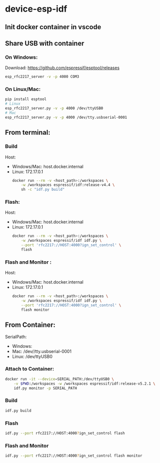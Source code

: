 # device-esp-idf

## Init docker container in vscode

## Share USB with container
### On Windows:
Download: https://github.com/espressif/esptool/releases
```bash
esp_rfc2217_server -v -p 4000 COM3
```
### On Linux/Mac:
```bash
pip install esptool
# Linux
esp_rfc2217_server.py -v -p 4000 /dev/ttyUSB0
# Mac
esp_rfc2217_server.py -v -p 4000 /dev/tty.usbserial-0001
```

## From terminal:
### Build
Host: 
  * Windows/Mac: host.docker.internal
  * Linux: 172.17.0.1
    ```bash
    docker run --rm -v <host_path>:/workspaces \
        -w /workspaces espressif/idf:release-v4.4 \
        sh -c "idf.py build"
    ```

### Flash:
Host: 
  * Windows/Mac: host.docker.internal
  * Linux: 172.17.0.1
    ```bash
    docker run --rm -v <host_path>:/workspaces \
        -w /workspaces espressif/idf idf.py \
        --port 'rfc2217://HOST:4000?ign_set_control' \
        flash
    ```

### Flash and Monitor :
Host: 
  * Windows/Mac: host.docker.internal
  * Linux: 172.17.0.1
    ```bash
    docker run --rm -v <host_path>:/workspaces \
        -w /workspaces espressif/idf idf.py \
        --port 'rfc2217://HOST:4000?ign_set_control' \
        flash monitor
    ```

## From Container:
SerialPath: 
  * Windows:
  * Mac: /dev//tty.usbserial-0001
  * Linux: /dev/ttyUSB0
  
### Attach to Container:
```bash
docker run -it --device=SERIAL_PATH:/dev/ttyUSB0 \
    -v $PWD:/workspaces -w /workspaces espressif/idf:release-v5.2.1 \
    idf.py monitor -p SERIAL_PATH
```
### Build
```bash
idf.py build
```
### Flash
```bash
idf.py --port rfc2217://HOST:4000?ign_set_control flash
```
### Flash and Monitor
```bash
idf.py --port rfc2217://HOST:4000?ign_set_control flash monitor
```










